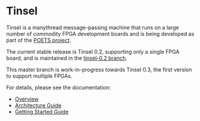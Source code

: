 # Tinsel

Tinsel is a manythread message-passing machine that runs on a large
number of commodity FPGA development boards and is being developed as
part of the [POETS project](https://poets-project.org).

The current stable release is Tinsel 0.2, supporting only a single
FPGA board, and is maintained in the
[tinsel-0.2 branch](https://github.com/POETSII/tinsel/tree/tinsel-0.2).

This master branch is work-in-progress towards Tinsel 0.3, the first
version to support multiple FPGAs.

For details, please see the documentation:

  * [Overview](doc/Overview.md)
  * [Architecture Guide](doc/Architecture.md)
  * [Getting Started Guide](doc/GettingStarted.md)
